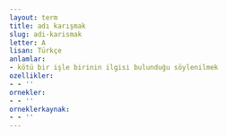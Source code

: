 ```yaml
---
layout: term
title: adı karışmak
slug: adi-karismak
letter: A
lisan: Türkçe
anlamlar:
- kötü bir işle birinin ilgisi bulunduğu söylenilmek
ozellikler:
- - ''
ornekler:
- - ''
orneklerkaynak:
- - ''
---
```

